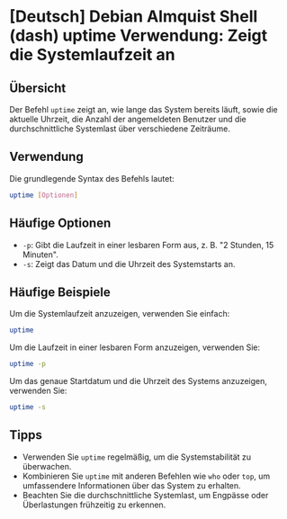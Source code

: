 # [Deutsch] Debian Almquist Shell (dash) uptime Verwendung: Zeigt die Systemlaufzeit an

## Übersicht
Der Befehl `uptime` zeigt an, wie lange das System bereits läuft, sowie die aktuelle Uhrzeit, die Anzahl der angemeldeten Benutzer und die durchschnittliche Systemlast über verschiedene Zeiträume.

## Verwendung
Die grundlegende Syntax des Befehls lautet:

```bash
uptime [Optionen]
```

## Häufige Optionen
- `-p`: Gibt die Laufzeit in einer lesbaren Form aus, z. B. "2 Stunden, 15 Minuten".
- `-s`: Zeigt das Datum und die Uhrzeit des Systemstarts an.

## Häufige Beispiele
Um die Systemlaufzeit anzuzeigen, verwenden Sie einfach:

```bash
uptime
```

Um die Laufzeit in einer lesbaren Form anzuzeigen, verwenden Sie:

```bash
uptime -p
```

Um das genaue Startdatum und die Uhrzeit des Systems anzuzeigen, verwenden Sie:

```bash
uptime -s
```

## Tipps
- Verwenden Sie `uptime` regelmäßig, um die Systemstabilität zu überwachen.
- Kombinieren Sie `uptime` mit anderen Befehlen wie `who` oder `top`, um umfassendere Informationen über das System zu erhalten.
- Beachten Sie die durchschnittliche Systemlast, um Engpässe oder Überlastungen frühzeitig zu erkennen.